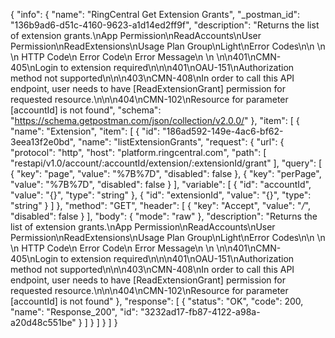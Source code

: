 {
  "info": {
    "name": "RingCentral Get Extension Grants",
    "_postman_id": "136b9ad6-d51c-4160-9623-a1d14ed2ff9f",
    "description": "Returns the list of extension grants.\nApp Permission\nReadAccounts\nUser Permission\nReadExtensions\nUsage Plan Group\nLight\nError Codes\n\n \n  \n   HTTP Code\n   Error Code\n   Error Message\n   \n \n\n401\nCMN-405\nLogin to extension required\n\n\n401\nOAU-151\nAuthorization method not supported\n\n\n403\nCMN-408\nIn order to call this API endpoint, user needs to have [ReadExtensionGrant] permission for requested resource.\n\n\n404\nCMN-102\nResource for parameter [accountId] is not found",
    "schema": "https://schema.getpostman.com/json/collection/v2.0.0/"
  },
  "item": [
    {
      "name": "Extension",
      "item": [
        {
          "id": "186ad592-149e-4ac6-bf62-3eea13f2e0bd",
          "name": "listExtensionGrants",
          "request": {
            "url": {
              "protocol": "http",
              "host": "platform.ringcentral.com",
              "path": [
                "restapi/v1.0/account/:accountId/extension/:extensionId/grant"
              ],
              "query": [
                {
                  "key": "page",
                  "value": "%7B%7D",
                  "disabled": false
                },
                {
                  "key": "perPage",
                  "value": "%7B%7D",
                  "disabled": false
                }
              ],
              "variable": [
                {
                  "id": "accountId",
                  "value": "{}",
                  "type": "string"
                },
                {
                  "id": "extensionId",
                  "value": "{}",
                  "type": "string"
                }
              ]
            },
            "method": "GET",
            "header": [
              {
                "key": "Accept",
                "value": "*/*",
                "disabled": false
              }
            ],
            "body": {
              "mode": "raw"
            },
            "description": "Returns the list of extension grants.\nApp Permission\nReadAccounts\nUser Permission\nReadExtensions\nUsage Plan Group\nLight\nError Codes\n\n \n  \n   HTTP Code\n   Error Code\n   Error Message\n   \n \n\n401\nCMN-405\nLogin to extension required\n\n\n401\nOAU-151\nAuthorization method not supported\n\n\n403\nCMN-408\nIn order to call this API endpoint, user needs to have [ReadExtensionGrant] permission for requested resource.\n\n\n404\nCMN-102\nResource for parameter [accountId] is not found"
          },
          "response": [
            {
              "status": "OK",
              "code": 200,
              "name": "Response_200",
              "id": "3232ad17-fb87-4122-a98a-a20d48c551be"
            }
          ]
        }
      ]
    }
  ]
}
